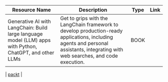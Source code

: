 | Resource Name | Description | Type| Link |
| ------------- | ----------- | ---- | ---- |
| Generative AI with LangChain: Build large language model (LLM) apps with Python, ChatGPT, and other LLMs    | Get to grips with the LangChain framework to develop production-ready applications, including agents and personal assistants, integrating with web searches, and code execution. | BOOK |

 | [packt]([URL](https://www.packtpub.com/product/generative-ai-with-langchain/9781835083468)https://www.packtpub.com/product/generative-ai-with-langchain/9781835083468) |
